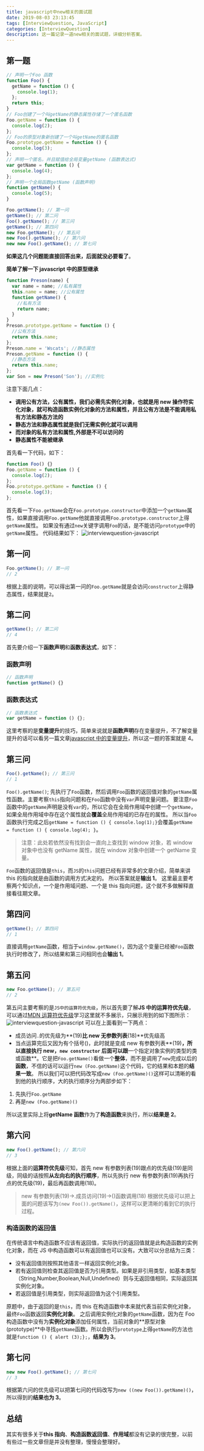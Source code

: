 ```yaml
---
title: javascript中new相关的面试题
date: 2019-08-03 23:13:45
tags: [InterviewQuestion, JavaScript]
categories: [InterviewQuestion]
description: 这一篇记录一道new相关的面试题，详细分析答案。
---
```


## 第一题

```javascript
// 声明一个Foo 函数
function Foo() {
  getName = function () {
    console.log(1);
  };
  return this;
}
// Foo创建了一个叫getName的静态属性存储了一个匿名函数
Foo.getName = function () {
  console.log(2);
};
// Foo的原型对象新创建了一个叫getName的匿名函数
Foo.prototype.getName = function () {
  console.log(3);
};
// 声明一个匿名，并且赋值给全局变量getName (函数表达式)
var getName = function () {
  console.log(4);
};
// 声明一个全局函数getName (函数声明)
function getName() {
  console.log(5);
}

Foo.getName(); // 第一问
getName(); // 第二问
Foo().getName(); // 第三问
getName(); // 第四问
new Foo.getName(); // 第五问
new Foo().getName(); // 第六问
new new Foo().getName(); // 第七问
```

**如果这几个问题能直接回答出来，后面就没必要看了**。

**简单了解一下 javascript 中的原型继承**

```javascript
function Preson(name) {
  var name = name; //私有属性
  this.name = name; //公有属性
  function getName() {
    //私有方法
    return name;
  }
}
Preson.prototype.getName = function () {
  //公有方法
  return this.name;
};
Preson.name = 'Wscats'; //静态属性
Preson.getName = function () {
  //静态方法
  return this.name;
};
var Son = new Preson('Son'); //实例化
```

注意下面几点：

- **调用公有方法，公有属性，我们必需先实例化对象，也就是用 new 操作符实化对象，就可构造函数实例化对象的方法和属性，并且公有方法是不能调用私有方法和静态方法的**
- **静态方法和静态属性就是我们无需实例化就可以调用**
- **而对象的私有方法和属性,外部是不可以访问的**
- **静态属性不能被继承**

首先看一下代码，如下：

```javascript
function Foo() {}
Foo.getName = function () {
  console.log(2);
};
Foo.prototype.getName = function () {
  console.log(3);
};
```

首先看一下`Foo.getName`会在`Foo.prototype.constructor`中添加一个`getName`属性，如果直接调用`Foo.getName`他就直接调用`Foo.prototype.constructor`上得`getName`属性。
如果没有通过`new`关键字调用`Foo`的话，是不能访问`prototype`中的`getName`属性。
代码结果如下：
![interviewquestion-javascript](../../images/interviewquestion/interviewquestion-javascirpt-1-1.png)

## 第一问

```javascript
Foo.getName(); // 第一问
// 2
```

根据上面的说明，可以得出第一问的`Foo.getName`就是会访问`constructor`上得静态属性，结果就是`2`。

## 第二问

```javascript
getName(); // 第二问
// 4
```

首先要介绍一下**函数声明**和**函数表达式**，如下：

### 函数声明

```javascript
// 函数声明
function getName() {}
```

### 函数表达式

```javascript
// 函数表达式
var getName = function () {};
```

这里考察的是**变量提升**的技巧，简单来说就是**函数声明**存在变量提升，不了解变量提升的话可以看另一篇文章[javascript 中的变量提升](/blog/javascript/hoisting.html)，所以这一题的答案就是 4。

## 第三问

```javascript
Foo().getName(); // 第三问
// 1
```

`Foo().getName()`; 先执行了`Foo`函数，然后调用`Foo`函数的返回值对象的`getName`属性函数。主要考察`this`指向问题和在`Foo`函数中没有`var`声明变量问题。
要注意`Foo`函数中的`getName`声明是没有`var`的，所以它会在全局作用域中创建一个`getName`，如果全局作用域中存在这个属性就会**覆盖**全局作用域的已存在的属性。
所以当`Foo`函数执行完成之后`getName = function () { console.log(1);}`会覆盖`getName = function () { console.log(4); }`。

> 注意：此处若依然没有找到会一直向上查找到 window 对象，若 window 对象中也没有 getName 属性，就在 window 对象中创建一个 getName 变量。

`Foo`函数的返回值是`this`，而`JS`的`this`问题已经有非常多的文章介绍，简单来讲 this 的指向就是由函数的调用方式决定的。
所以答案就是**输出 1**。
这里最主要考察两个知识点，一个是作用域问题、一个是 this 指向问题，这个就不多做解释直接看往期文章。

## 第四问

```javascript
getName(); // 第四问
// 1
```

直接调用`getName`函数，相当于`window.getName()`，因为这个变量已经被`Foo`函数执行时修改了，所以结果和第三问相同也会**输出 1**。

## 第五问

```javascript
new Foo.getName(); // 第五问
// 2
```

第五问主要考察的是`JS中的运算符优先级`，所以首先要了解**JS 中的运算符优先级**，可以通过[MDN 运算符优先级](https://developer.mozilla.org/zh-CN/docs/Web/JavaScript/Reference/Operators/Operator_Precedence)学习这里就不多展示，只展示用到的如下图所示：
![interviewquestion-javascript](../../images/interviewquestion/interviewquestion-javascirpt-1-2.png)
可以在上面看到一下两点：

- 成员访问`.`的优先级为**(19)**比 new 无参数列表**(18)**优先级高
- 当点运算完后又因为有个括号()，此时就是变成 new 有参数列表**(19)**，所以直接执行 new，`new constructor` 后面可以跟**一个指定对象实例的类型的类或函数**。它是把`Foo.getName()`看做一个**整体**，而不是调用了`new`完成以后的**函数**，不信的话可以运行`new (Foo.getName)`这个代码，它的结果和本题的**结果一致**。
  所以我们可以把代码改写成`new (Foo.getName)()`这样可以清晰的看到他的执行顺序，大的执行顺序分为两部步如下：

1. 先执行`Foo.getName`
2. 再是`new (Foo.getName)()`

所以这里实际上将**getName 函数**作为了**构造函数**来执行，所以**结果是 2**。

## 第六问

```javascript
new Foo().getName(); // 第六问
// 3
```

根据上面的**运算符优先级**可知，首先 new 有参数列表(19)跟点的优先级(19)是同级，同级的话按照**从左向右的执行顺序**，所以先执行 new 有参数列表(19)再执行点的优先级(19)，最后再函数调用(18)。

> new 有参数列表(19)->.成员访问(19)->()函数调用(18)
> 根据优先级可以把上面的问题该写为`(new Foo()).getName()`，这样可以更清晰的看到它的执行过程。

### 构造函数的返回值

在传统语言中构造函数不应该有返回值，实际执行的返回值就是此构造函数的实例化对象，而在 JS 中构造函数可以有返回值也可以没有。大致可以分总结为三类：

- 没有返回值则按照其他语言一样返回实例化对象。
- 若有返回值则检查其返回值是否为引用类型。如果是非引用类型，如基本类型（String,Number,Boolean,Null,Undefined）则与无返回值相同，实际返回其实例化对象。
- 若返回值是引用类型，则实际返回值为这个引用类型。

原题中，由于返回的是`this`，而 this 在构造函数中本来就代表当前实例化对象，最终`Foo`函数返回**实例化对象**。
之后调用实例化对象的`getName`函数，因为在 Foo 构造函数中没有为**实例化对象**添加任何属性，当前对象的**原型对象(prototype)**中寻找`getName`函数。所以会执行`prototype`上得`getName`的方法也就是`function () { alert (3);};`，**结果为 3**。

## 第七问

```javascript
new new Foo().getName(); // 第七问
// 3
```

根据第六问的优先级可以把第七问的代码改写为`new ((new Foo()).getName)()`，所以得到的**结果也为 3**。

## 总结

其实有很多关于**this 指向**、**构造函数返回值**、**作用域**都没有记录的很完整，以前有些过一些文章但是并没有整理，慢慢会整理好。
